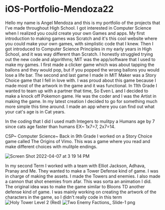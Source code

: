 # iOS-Portfolio-Mendoza22
Hello my name is Angel Mendoza and this is my portfolio of the projects that I've made throughout High School. I got interested in Computer Science when I realized you could create your own Games and apps. My first introduction to making games was Scratch and it's this cool website where you could make your own games, with simplistic code that I knew. Then I got introduced to Computer Science Principles in my early years in High School, and it was way different than Scratch. I honestly struggled trying out the new code and algorithms; MIT was the app/software that I used to make my games. I first made a clicker game which was about tapping the ballons and they would pop, but if you popped the wrong ballons you would lose a life bar. The second and last game I made in MIT Maker was a Story Choice game that I fell in love with. I was proud about this game because I made most of the artwork in the game and it was functional. In 11th Grade I wanted to team up with a partner that time, So Even L and I decided to make a knock off Pokemon game. He was the coder and I was the Artist in making the game. In my latest creation I decided to go for something much more simple this time around. I made an app where you can find out what your cat's age is in Cat years.

In the coding that I did I used math Integers to mulitpy a Humans age by 7 since cats age faster than humans EX~ 1x7=7, 2x7=14.

CSP~ Computer Science~
Back in 9th Grade I worked on a Story Choice game called The Origins of Vimo. This was a game where you read and make different choices with mulitple endings.

![Screen Shot 2022-04-07 at 3 19 14 PM](https://user-images.githubusercontent.com/98775684/162289089-9c8984cd-5b23-404b-a635-2cf21be357d6.png)

In my second Term I worked with a team with Elliot Jackson, Adhava, Pranay and Me. They wanted to make a Tower Defense kind of game. I was in charge of making the assets. I made the Towers and enemies. I also made a cannon that shot enemies from afar. This was sorta an animation I did. The original idea was to make the game similar to Bloons TD another defense kind of game. I was mainly working on creating the artwork of the characters in the game, so I didn't really code in this term
![Holy Tower Level 2 (Red)](https://user-images.githubusercontent.com/98775684/172466082-1c6127db-e81b-45db-b22a-2cbbe8b0881a.png)
![Two Enemy Factions_ Slide-1 png](https://user-images.githubusercontent.com/98775684/172466249-caeb5556-9e60-4f85-8a02-35f5f19f0687.png)
